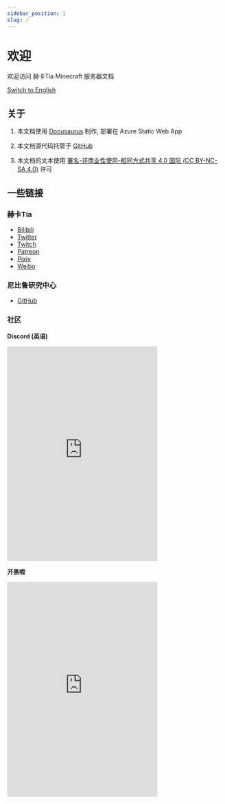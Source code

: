 ```yaml
---
sidebar_position: 1
slug: /
---
```


# 欢迎

欢迎访问 赫卡Tia Minecraft 服务器文档

[Switch to English](https://docs.hecatia.moe/en)

## 关于

1. 本文档使用 [Docusaurus](https://docusaurus.io/) 制作, 部署在 Azure Static Web App

2. 本文档源代码托管于 [GitHub](https://github.com/NibiruResearchCenter/server-documentation)

3. 本文档的文本使用 [署名-非商业性使用-相同方式共享 4.0 国际 (CC BY-NC-SA 4.0)](https://creativecommons.org/licenses/by-nc-sa/4.0/deed.zh) 许可

## 一些链接

### 赫卡Tia

- [Bilibili](https://space.bilibili.com/693)
- [Twitter](https://twitter.com/Hecatiaz)
- [Twitch](https://www.twitch.tv/hecatiaz)
- [Patreon](https://www.patreon.com/Hecatia)
- [Pixiv](https://www.pixiv.net/users/66875796)
- [Weibo](https://weibo.com/u/7363797389)

### 尼比鲁研究中心

- [GitHub](https://github.com/NibiruResearchCenter)

### 社区

**Discord (英语)**

<iframe src="https://discord.com/widget?id=590430475215175680&theme=dark" width="350" height="500" allowtransparency="true" frameborder="0" sandbox="allow-popups allow-popups-to-escape-sandbox allow-same-origin allow-scripts"></iframe>

**开黑啦**

<iframe src="https://kaiheila.cn/widget?id=6287445672135030&theme=dark" width="350" height="500" allowtransparency="true" frameborder="0"></iframe>
